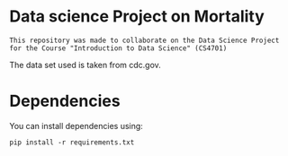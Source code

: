 # Data science Project on Mortality
```
This repository was made to collaborate on the Data Science Project for the Course "Introduction to Data Science" (CS4701)
```

The data set used is taken from cdc.gov.

# Dependencies
You can install dependencies using:
```
pip install -r requirements.txt
```